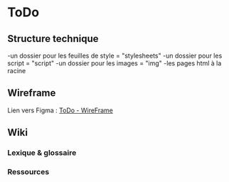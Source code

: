 # ToDo

## Structure technique
  -un dossier pour les feuilles de style = "stylesheets"
  -un dossier pour les script = "script"
  -un dossier pour les images = "img"
  -les pages html à la racine

## Wireframe
Lien vers Figma : [ToDo - WireFrame](https://www.figma.com/design/pcmslOL19sugOelkfRX1CY/ToDo---Wireframe?node-id=0-1&t=BGEnS7T0gho4IBCw-1)

## Wiki
### Lexique & glossaire


### Ressources

